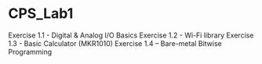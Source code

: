 # CPS_Lab1
Exercise 1.1 - Digital & Analog I/O Basics 
Exercise 1.2 - Wi-Fi library 
Exercise 1.3 - Basic Calculator (MKR1010) 
Exercise 1.4 – Bare-metal Bitwise Programming 
